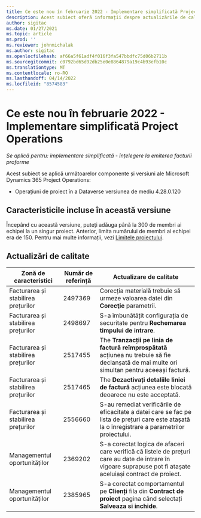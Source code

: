 ```yaml
---
title: Ce este nou în februarie 2022 - Implementare simplificată Project Operations
description: Acest subiect oferă informații despre actualizările de calitate care sunt disponibile în versiunea din februarie 2022 a implementării Project Operations lite.
author: sigitac
ms.date: 01/27/2021
ms.topic: article
ms.prod: ''
ms.reviewer: johnmichalak
ms.author: sigitac
ms.openlocfilehash: af66a5f61adf4f016f3fa547bbdfc75d06b2711b
ms.sourcegitcommit: c0792bd65d92db25e0e8864879a19c4b93efb10c
ms.translationtype: MT
ms.contentlocale: ro-RO
ms.lasthandoff: 04/14/2022
ms.locfileid: "8574583"
---
```

# <a name="whats-new-february-2022---project-operations-lite-deployment"></a>Ce este nou în februarie 2022 - Implementare simplificată Project Operations

_Se aplică pentru: implementare simplificată - înțelegere la emiterea facturii proforme_

Acest subiect se aplică următoarelor componente și versiuni ale Microsoft Dynamics 365 Project Operations:

- Operațiuni de proiect în a Dataverse versiunea de mediu 4.28.0.120

## <a name="features-included-in-this-release"></a>Caracteristicile incluse în această versiune

Începând cu această versiune, puteți adăuga până la 300 de membri ai echipei la un singur proiect. Anterior, limita numărului de membri ai echipei era de 150. Pentru mai multe informații, vezi [Limitele proiectului](../../project-management/create-wbs.md#project-limitations).

## <a name="quality-updates"></a>Actualizări de calitate

| Zonă de caracteristici | Număr de referință | Actualizare de calitate |
| --- | --- | --- |
| Facturarea și stabilirea prețurilor | 2497369 | Corecția materială trebuie să urmeze valoarea datei din **Corecţie** parametrii. |
| Facturarea și stabilirea prețurilor | 2498697 | S-a îmbunătățit configurația de securitate pentru **Rechemarea timpului de intrare**. |
| Facturarea și stabilirea prețurilor | 2517455 | The **Tranzacții pe linia de factură reîmprospătată** acțiunea nu trebuie să fie declanșată de mai multe ori simultan pentru aceeași factură. |
| Facturarea și stabilirea prețurilor | 2517465 | The **Dezactivați detaliile liniei de factură** acțiunea este blocată deoarece nu este acceptată. |
| Facturarea și stabilirea prețurilor | 2556660 | S-au remediat verificările de eficacitate a datei care se fac pe lista de prețuri care este atașată la o înregistrare a parametrilor proiectului. |
| Managementul oportunităților | 2369202 | S-a corectat logica de afaceri care verifică că listele de prețuri care au date de intrare în vigoare suprapuse pot fi atașate aceluiași contract de proiect. |
| Managementul oportunităților | 2385965 | S-a corectat comportamentul pe **Clienți** fila din **Contract de proiect** pagina când selectați **Salveaza si inchide**. |
